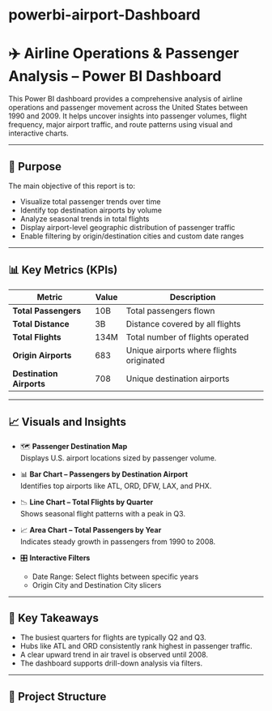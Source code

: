 # powerbi-airport-Dashboard
# ✈️ Airline Operations & Passenger Analysis – Power BI Dashboard

This Power BI dashboard provides a comprehensive analysis of airline operations and passenger movement across the United States between 1990 and 2009. It helps uncover insights into passenger volumes, flight frequency, major airport traffic, and route patterns using visual and interactive charts.

---

## 📌 Purpose

The main objective of this report is to:
- Visualize total passenger trends over time
- Identify top destination airports by volume
- Analyze seasonal trends in total flights
- Display airport-level geographic distribution of passenger traffic
- Enable filtering by origin/destination cities and custom date ranges

---

## 📊 Key Metrics (KPIs)

| Metric                  | Value   | Description                                   |
|-------------------------|---------|-----------------------------------------------|
| **Total Passengers**    | 10B     | Total passengers flown                       |
| **Total Distance**      | 3B      | Distance covered by all flights              |
| **Total Flights**       | 134M    | Total number of flights operated             |
| **Origin Airports**     | 683     | Unique airports where flights originated     |
| **Destination Airports**| 708     | Unique destination airports                  |

---

## 📈 Visuals and Insights

- 🗺️ **Passenger Destination Map**  
  Displays U.S. airport locations sized by passenger volume.

- 📊 **Bar Chart – Passengers by Destination Airport**  
  Identifies top airports like ATL, ORD, DFW, LAX, and PHX.

- 📉 **Line Chart – Total Flights by Quarter**  
  Shows seasonal flight patterns with a peak in Q3.

- 📈 **Area Chart – Total Passengers by Year**  
  Indicates steady growth in passengers from 1990 to 2008.

- 🎛️ **Interactive Filters**  
  - Date Range: Select flights between specific years  
  - Origin City and Destination City slicers  

---

## 🧠 Key Takeaways

- The busiest quarters for flights are typically Q2 and Q3.
- Hubs like ATL and ORD consistently rank highest in passenger traffic.
- A clear upward trend in air travel is observed until 2008.
- The dashboard supports drill-down analysis via filters.

---

## 📂 Project Structure

